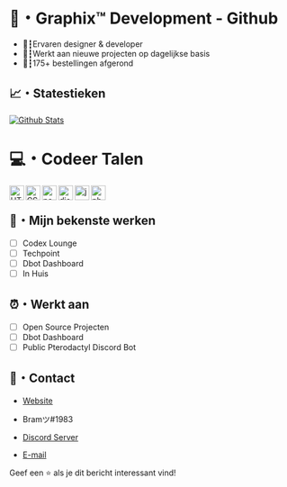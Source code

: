 # 📌・Graphix™ Development - Github

- 👔┇Ervaren designer & developer 
- 📆┇Werkt aan nieuwe projecten op dagelijkse basis
- 🛒┇175+ bestellingen afgerond

## 📈・Statestieken

<p align="left">
    <a href="https://github.com/GraphixDevelopment?tab=repositories" title="Profile">
        <img src="https://github-readme-stats.vercel.app/api?username=GraphixDevelopment&show_icons=true&theme=graywhite&border_color=aaa&custom_title=My%20GitHub%20Stats&border_radius=25" alt="Github Stats" />
    </a>

</p>

# 💻・Codeer Talen 

<img align="left" alt="HTML" width="26px" src="https://upload.wikimedia.org/wikipedia/commons/thumb/3/38/HTML5_Badge.svg/600px-HTML5_Badge.svg.png" />
<img align="left" alt="CSS" width="26px" src="https://www.pngkey.com/png/full/347-3470911_css3-html-css-js-logo-white.png" />
<img align="left" alt="node.js" width="26px" src="https://i.imgur.com/tYLFZBh.png" /> 
<img align="left" alt="discord.js" width="26px" src="https://i.imgur.com/SI1DZf3.png" />
<img align="left" alt="js" width="26px" src="https://i.imgur.com/3u1wzwE.png" />
<img align="left" alt="php" width="26px" src="https://logoeps.com/wp-content/uploads/2011/06/java-logo-vector.png" /> <br />

## 🤖・Mijn bekenste werken
- [ ] Codex Lounge
- [ ] Techpoint 
- [ ] Dbot Dashboard 
- [ ] In Huis

## ⏰・Werkt aan

- [ ] Open Source Projecten
- [ ] Dbot Dashboard
- [ ] Public Pterodactyl Discord Bot

## 💼・Contact

- [Website](https://graphix-development.nl/ "Website")

- Bramツ#1983

- [Discord Server](https://discord.graphix-development.nl/ "Discord Server")

- [E-mail](mailto:info@graphix-development.nl?subject=Hallo "Hallo!")

Geef een ⭐️ als je dit bericht interessant vind!

